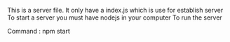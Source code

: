This is a server file. It only have a index.js which is use for establish server 
To start a server you must have nodejs in your computer To run the server

Command : npm start 
